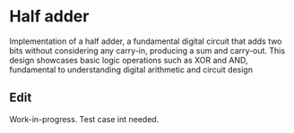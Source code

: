 # Half adder

Implementation of a half adder, a fundamental digital circuit that adds two bits without considering any carry-in, producing a sum and carry-out. This design showcases basic logic operations such as XOR and AND, fundamental to understanding digital arithmetic and circuit design

## Edit
Work-in-progress. Test case int needed.

